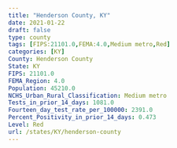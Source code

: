 ```yaml
---
title: "Henderson County, KY"
date: 2021-01-22
draft: false
type: county
tags: [FIPS:21101.0,FEMA:4.0,Medium metro,Red]
categories: [KY]
County: Henderson County
State: KY
FIPS: 21101.0
FEMA_Region: 4.0
Population: 45210.0
NCHS_Urban_Rural_Classification: Medium metro
Tests_in_prior_14_days: 1081.0
Fourteen_day_test_rate_per_100000: 2391.0
Percent_Positivity_in_prior_14_days: 0.473
Level: Red
url: /states/KY/henderson-county
---
```




